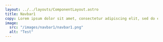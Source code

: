 ```yaml
---
layout: ../../layouts/ComponentLayout.astro
title: Navbar1
copy: Lorem ipsum dolor sit amet, consectetur adipiscing elit, sed do eiusmod tempor incididunt ut labore et dolore magna aliqua.
image:
  src: "/images/navbar1/navbar1.png"
  alt: "Test"
---
```

